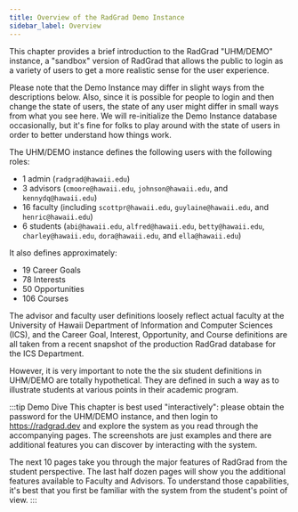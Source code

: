 ```yaml
---
title: Overview of the RadGrad Demo Instance
sidebar_label: Overview
---
```


This chapter provides a brief introduction to the RadGrad "UHM/DEMO" instance, a "sandbox" version of RadGrad that allows the public to login as a variety of users to get a more realistic sense for the user experience.

Please note that the Demo Instance may differ in slight ways from the descriptions below. Also, since it is possible for people to login and then change the state of users, the state of any user might differ in small ways from what you see here. We will re-initialize the Demo Instance database occasionally, but it's fine for folks to play around with the state of users in order to better understand how things work.

The UHM/DEMO instance defines the following users with the following roles:

* 1 admin (`radgrad@hawaii.edu`)
* 3 advisors (`cmoore@hawaii.edu`, `johnson@hawaii.edu`, and `kennydq@hawaii.edu`)
* 16 faculty (including `scottpr@hawaii.edu`, `guylaine@hawaii.edu`, and `henric@hawaii.edu`)
* 6 students (`abi@hawaii.edu`, `alfred@hawaii.edu`, `betty@hawaii.edu`, `charley@hawaii.edu`, `dora@hawaii.edu`, and `ella@hawaii.edu`)

It also defines approximately:

* 19 Career Goals
* 78 Interests
* 50 Opportunities
* 106 Courses

The advisor and faculty user definitions loosely reflect actual faculty at the University of Hawaii Department of Information and Computer Sciences (ICS), and the Career Goal, Interest, Opportunity, and Course definitions are all taken from a recent snapshot of the production RadGrad database for the ICS Department.

However, it is very important to note the the six student definitions in UHM/DEMO are totally hypothetical. They are defined in such a way as to illustrate students at various points in their academic program.

:::tip Demo Dive
This chapter is best used "interactively": please obtain the password for the UHM/DEMO instance, and then login to https://radgrad.dev and explore the system as you read through the accompanying pages. The screenshots are just examples and there are additional features you can discover by interacting with the system.

The next 10 pages take you through the major features of RadGrad from the student perspective. The last half dozen pages will show you the additional features available to Faculty and Advisors. To understand those capabilities, it's best that you first be familiar with the system from the student's point of view.
:::

